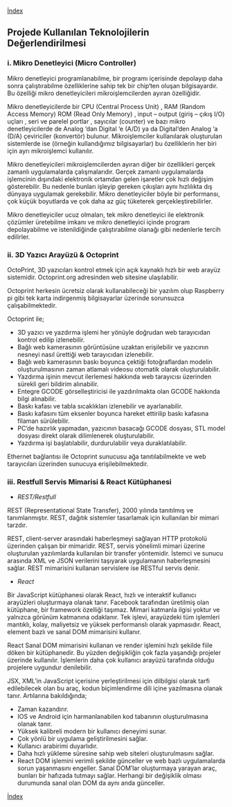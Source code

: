 [İndex](../index.md)

## Projede Kullanılan Teknolojilerin Değerlendirilmesi

### i. Mikro Denetleyici (Micro Controller)

Mikro denetleyici programlanabilme, bir programı içerisinde depolayıp daha sonra çalıştırabilme özelliklerine sahip tek bir chip‘ten oluşan bilgisayardır. Bu özelliği mikro denetleyicileri mikroişlemcilerden ayıran özelliğidir.

Mikro denetleyicilerde bir CPU (Central Process Unit) , RAM (Random Access Memory)  ROM (Read Only Memory) , input – output (giriş – çıkış  I/O) uçları , seri ve parelel portlar , sayıcılar (counter) ve bazı mikro denetleyicilerde de Analog ‘dan Digital ‘e (A/D) ya da Digital‘den Analog ‘a (D/A) çeviriciler (konvertör) bulunur. Mikroişlemciler kullanılarak oluşturulan sistemlerde ise (örneğin kullandığımız bilgisayarlar) bu özelliklerin her biri için ayrı mikroişlemci kullanılır.

Mikro denetleyicileri mikroişlemcilerden ayıran diğer bir özellikleri gerçek zamanlı uygulamalarda çalışmalarıdır. Gerçek zamanlı uygulamalarda işlemcinin dışındaki elektronik ortamdan gelen işaretler çok hızlı değişim gösterebilir. Bu nedenle bunları işleyip gereken çıkışları aynı hızlılıkta dış dünyaya uygulamak gerekebilir. Mikro denetleyiciler böyle bir performansı, çok küçük boyutlarda ve çok daha az güç tüketerek gerçekleştirebilirler.

Mikro denetleyiciler ucuz olmaları, tek mikro denetleyici ile elektronik çözümler üretebilme imkanı ve mikro denetleyici içinde program depolayabilme ve istenildiğinde çalıştırabilme olanağı gibi nedenlerle tercih edilirler.

### ii. 3D Yazıcı Arayüzü & Octoprint

OctoPrint, 3D yazıcıları kontrol etmek için açık kaynaklı hızlı bir web arayüz sistemidir. Octoprint.org adresinden web sitesine ulaşılabilir.

Octoprint herkesin ücretsiz olarak kullanabileceği bir yazılım olup Raspberry pi gibi tek karta indirgenmiş bilgisayarlar üzerinde sorunsuzca çalışabilmektedir.

Octoprint ile;

-	3D yazıcı ve yazdırma işlemi her yönüyle doğrudan web tarayıcıdan kontrol edilip izlenebilir.
-	Bağlı web kamerasının görüntüsüne uzaktan erişilebilir ve yazıcının nesneyi nasıl ürettiği web tarayıcıdan izlenebilir.
-	Bağlı web kamerasının baskı boyunca çektiği fotoğraflardan modelin oluşturulmasının zaman atlamalı videosu otomatik olarak oluşturulabilir.
-	Yazdırma işinin mevcut ilerlemesi hakkında web tarayıcısı üzerinden sürekli geri bildirim alınabilir.
-	Entegre GCODE görselleştiricisi ile yazdırılmakta olan GCODE hakkında bilgi alınabilir.
-	Baskı kafası ve tabla sıcaklıkları izlenebilir ve ayarlanabilir.
-	Baskı kafasını tüm eksenler boyunca hareket ettirilip baskı kafasına filaman sürülebilir.
-	PC’de hazırlık yapmadan, yazıcının basacağı GCODE dosyası, STL model dosyası direkt olarak dilimlenerek oluşturulabilir.
-	Yazdırma işi başlatılabilir, durdurulabilir veya duraklatılabilir.

Ethernet bağlantısı ile Octoprint sunucusu ağa tanıtılabilmekte ve web tarayıcıları üzerinden sunucuya erişilebilmektedir.

### iii. Restfull Servis Mimarisi & React Kütüphanesi

- *REST/Restfull*
  
REST (Representational State Transfer), 2000 yılında tanıtılmış ve tanımlanmıştır. REST, dağıtık sistemler tasarlamak için kullanılan bir mimari tarzdır.

REST, client-server arasındaki haberleşmeyi sağlayan HTTP protokolü üzerinden çalışan bir mimaridir. REST, servis yönelimli mimari üzerine oluşturulan yazılımlarda kullanılan bir transfer yöntemidir. İstemci ve sunucu arasında XML ve JSON verilerini taşıyarak uygulamanın haberleşmesini sağlar. REST mimarisini kullanan servislere ise RESTful servis denir.

- *React*

Bir JavaScript kütüphanesi olarak React, hızlı ve interaktif kullanıcı arayüzleri oluşturmaya olanak tanır. Facebook tarafından üretilmiş olan kütüphane, bir framework özelliği taşımaz. Mimari katmanla ilgisi yoktur ve yalnızca görünüm katmanına odaklanır. Tek işlevi, arayüzdeki tüm işlemleri mantıklı, kolay, maliyetsiz ve yüksek performanslı olarak yapmasıdır. React, element bazlı ve sanal DOM mimarisini kullanır.

React Sanal DOM mimarisini kullanan ve render işlemini hızlı şekilde fiile döken bir kütüphanedir. Bu yüzden değişikliğin çok fazla yaşandığı projeler üzerinde kullanılır. İşlemlerin daha çok kullanıcı arayüzü tarafında olduğu projelere uygundur denilebilir.

JSX, XML’in JavaScript içerisine yerleştirilmesi için dilbilgisi olarak tarfi edilebilecek olan bu araç, kodun biçimlendirme dili içine yazılmasına olanak tanır. Artılarına bakıldığında;

- Zaman kazandırır.
- IOS ve Android için harmanlanabilen kod tabanının oluşturulmasına olanak tanır.
- Yüksek kalibreli modern bir kullanıcı deneyimi sunar.
- Çok yönlü bir uygulama geliştirilmesini sağlar.
- Kullanıcı arabirimi duyarlıdır.
- Daha hızlı yükleme süresine sahip web siteleri oluşturulmasını sağlar.
- React DOM işlemini verimli şekilde günceller ve web bazlı uygulamalarda sorun yaşanmasını engeller. Sanal DOM’lar oluşturmaya yarayan araç, bunları bir hafızada tutmayı sağlar. Herhangi bir değişiklik olması durumunda sanal olan DOM da aynı anda günceller.

[İndex](../index.md)
